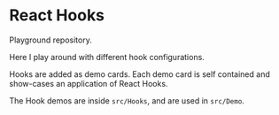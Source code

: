 # React Hooks

Playground repository.

Here I play around with different hook configurations.

Hooks are added as demo cards. Each demo card is self contained and show-cases an application of React Hooks.

The Hook demos are inside `src/Hooks`, and are used in `src/Demo`.
